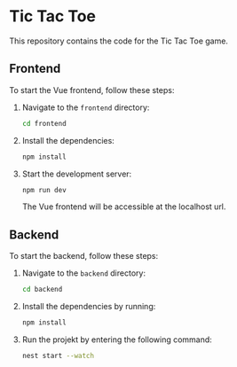 # Tic Tac Toe

This repository contains the code for the Tic Tac Toe game.

## Frontend

To start the Vue frontend, follow these steps:

1. Navigate to the `frontend` directory:
    ```bash
    cd frontend
    ```

2. Install the dependencies:
    ```bash
    npm install
    ```

3. Start the development server:
    ```bash
    npm run dev
    ```

   The Vue frontend will be accessible at the localhost url.

## Backend

To start the backend, follow these steps:

1. Navigate to the `backend` directory:

    ```bash
    cd backend
    ```

2. Install the dependencies by running:

    ```bash
    npm install
    ```

3. Run the projekt by entering the following command:

   ```bash
   nest start --watch
   ```
       